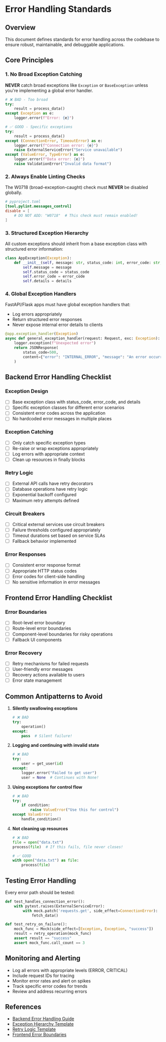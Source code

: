 # Error Handling Standards

## Overview
This document defines standards for error handling across the codebase to ensure robust, maintainable, and debuggable applications.

## Core Principles

### 1. No Broad Exception Catching
**NEVER** catch broad exceptions like `Exception` or `BaseException` unless you're implementing a global error handler.

```python
# ❌ BAD - Too broad
try:
    result = process_data()
except Exception as e:
    logger.error(f"Error: {e}")

# ✅ GOOD - Specific exceptions
try:
    result = process_data()
except (ConnectionError, TimeoutError) as e:
    logger.error(f"Connection error: {e}")
    raise ExternalServiceError("Service unavailable")
except (ValueError, TypeError) as e:
    logger.error(f"Data error: {e}")
    raise ValidationError("Invalid data format")
```

### 2. Always Enable Linting Checks
The W0718 (broad-exception-caught) check must **NEVER** be disabled globally.

```toml
# pyproject.toml
[tool.pylint.messages_control]
disable = [
    # DO NOT ADD: "W0718"  # This check must remain enabled!
]
```

### 3. Structured Exception Hierarchy
All custom exceptions should inherit from a base exception class with structured error information:

```python
class AppException(Exception):
    def __init__(self, message: str, status_code: int, error_code: str, details: dict):
        self.message = message
        self.status_code = status_code
        self.error_code = error_code
        self.details = details
```

### 4. Global Exception Handlers
FastAPI/Flask apps must have global exception handlers that:
- Log errors appropriately
- Return structured error responses
- Never expose internal error details to clients

```python
@app.exception_handler(Exception)
async def general_exception_handler(request: Request, exc: Exception):
    logger.exception(f"Unexpected error")
    return JSONResponse(
        status_code=500,
        content={"error": "INTERNAL_ERROR", "message": "An error occurred"}
    )
```

## Backend Error Handling Checklist

### Exception Design
- [ ] Base exception class with status_code, error_code, and details
- [ ] Specific exception classes for different error scenarios
- [ ] Consistent error codes across the application
- [ ] No hardcoded error messages in multiple places

### Exception Catching
- [ ] Only catch specific exception types
- [ ] Re-raise or wrap exceptions appropriately
- [ ] Log errors with appropriate context
- [ ] Clean up resources in finally blocks

### Retry Logic
- [ ] External API calls have retry decorators
- [ ] Database operations have retry logic
- [ ] Exponential backoff configured
- [ ] Maximum retry attempts defined

### Circuit Breakers
- [ ] Critical external services use circuit breakers
- [ ] Failure thresholds configured appropriately
- [ ] Timeout durations set based on service SLAs
- [ ] Fallback behavior implemented

### Error Responses
- [ ] Consistent error response format
- [ ] Appropriate HTTP status codes
- [ ] Error codes for client-side handling
- [ ] No sensitive information in error messages

## Frontend Error Handling Checklist

### Error Boundaries
- [ ] Root-level error boundary
- [ ] Route-level error boundaries
- [ ] Component-level boundaries for risky operations
- [ ] Fallback UI components

### Error Recovery
- [ ] Retry mechanisms for failed requests
- [ ] User-friendly error messages
- [ ] Recovery actions available to users
- [ ] Error state management

## Common Antipatterns to Avoid

1. **Silently swallowing exceptions**
   ```python
   # ❌ BAD
   try:
       operation()
   except:
       pass  # Silent failure!
   ```

2. **Logging and continuing with invalid state**
   ```python
   # ❌ BAD
   try:
       user = get_user(id)
   except:
       logger.error("Failed to get user")
       user = None  # Continues with None!
   ```

3. **Using exceptions for control flow**
   ```python
   # ❌ BAD
   try:
       if condition:
           raise ValueError("Use this for control")
   except ValueError:
       handle_condition()
   ```

4. **Not cleaning up resources**
   ```python
   # ❌ BAD
   file = open("data.txt")
   process(file)  # If this fails, file never closes!

   # ✅ GOOD
   with open("data.txt") as file:
       process(file)
   ```

## Testing Error Handling

Every error path should be tested:

```python
def test_handles_connection_error():
    with pytest.raises(ExternalServiceError):
        with mock.patch('requests.get', side_effect=ConnectionError):
            fetch_data()

def test_retry_on_failure():
    mock_func = Mock(side_effect=[Exception, Exception, "success"])
    result = retry_operation(mock_func)
    assert result == "success"
    assert mock_func.call_count == 3
```

## Monitoring and Alerting

- Log all errors with appropriate levels (ERROR, CRITICAL)
- Include request IDs for tracing
- Monitor error rates and alert on spikes
- Track specific error codes for trends
- Review and address recurring errors

## References

- [Backend Error Handling Guide](.ai/howto/implement-backend-error-handling.md)
- [Exception Hierarchy Template](.ai/templates/backend-exception-hierarchy.py.template)
- [Retry Logic Template](.ai/templates/backend-retry-logic.py.template)
- [Frontend Error Boundaries](.ai/howto/implement-error-boundaries.md)
